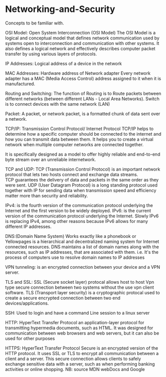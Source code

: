 # Networking-and-Security

Concepts to be familiar with.

OSI Model:
Open System Interconnection (OSI Model)
The OSI Model is a logical and conceptual model that defines network communication used by systems open to interconnection and communication with other systems. 
It also defines a logical network and effectively describes computer packet transfer by using various layers of protocols.

IP Addresses:
Logical address of a device in the network

MAC Addresses:
Hardware address of Network adapter
Every network adapter has a MAC (Media Access Control) address assigned to it when it is manufactured.

Routing and Switching:
The function of Routing is to Route packets between different networks (between different LANs - Local Area Networks).
Switch is to connect devices with the same network (LAN)

Packet:
A packet, or network packet, is a formatted chunk of data sent over a network. 

TCP/IP:
Transmission Control Protocol/ Internet Protocol
TCP/IP helps to determine how a specific computer should be connected to the internet and how you can transmit data between them. 
It helps you to create a virtual network when multiple computer networks are connected together.

It is specifically designed as a model to offer highly reliable and end-to-end byte stream over an unreliable internetwork.

TCP and UDP:
TCP (Transmission Control Protocol) is an important network protocol that lets two hosts connect and exchange data streams.  
TCP guarantees the delivery of data and packets in the same order as they were sent. 
UDP (User Datagram Protocol) is a long standing protocol used together with IP for sending data when transmission speed and efficiency matter more than security and reliability.



IPv4:
is the fourth version of the communication protocol underlying the Internet and the first version to be widely deployed.
IPv6:
is the current version of the communication protocol underlying the Internet. Slowly IPv6 is replacing IPv4, among other reasons because IPv6 allows for many different IP addresses.


DNS:(Domain Name System) Works exactly like a phonebook or Yellowpages
is a hierarchical and decentralized naming system for Internet connected resources. 
DNS maintains a list of domain names along with the resources, such as IP addresses, that are associated with them.
i.e. It's the process of computers use to resolve domain names to IP addresses

VPN tunneling:
is an encrypted connection between your device and a VPN server. 

TLS and SSL:
SSL (Secure socket layer) protocal allows host to host Vpn type secure connection between two systems without the use vpn client software.
TLS (Transport layer security) is a cryptographic protocal used to create a secure encrypted connection between two end devices/applications.

SSH:
Used to login and have a command Line session to a linux server

HTTP: HyperText Transfer Protocol
an application-layer protocol for transmitting hypermedia documents, such as HTML. 
It was designed for communication between web browsers and web servers, but it can also be used for other purposes

HTTPS: HyperText Transfer Protocol Secure 
is an encrypted version of the HTTP protocol. It uses SSL or TLS to encrypt all communication between a client and a server. 
This secure connection allows clients to safely exchange sensitive data with a server, such as when performing banking activities or online shopping.
NB: source MDN webDocs and Google
